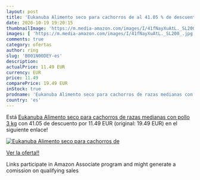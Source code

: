 ```yaml
---
layout: post
title: 'Eukanuba Alimento seco para cachorros de al 41.05 % de descuento'
date: 2020-10-19 19:20:15
thumbnailImage: 'https://m.media-amazon.com/images/I/41fNayXuAtL._SL200_.jpg'
images: [ 'https://m.media-amazon.com/images/I/41fNayXuAtL._SL200_.jpg' ]
comments: true
category: ofertas
author: ring
slug: 'B001N00DEY-es'
description:
actualPrice: 11.49 EUR
currency: EUR
price: 11.49
comparePrice: 19.49 EUR
inStock: true
prodname: 'Eukanuba Alimento seco para cachorros de razas medianas con pollo 3 kg'
country: 'es'
---
```


Está [Eukanuba Alimento seco para cachorros de razas medianas con pollo 3 kg](https://www.amazon.es/dp/B001N00DEY/?tag=tolees-21) con 41.05 de descuento por 11.49 EUR (original: 19.49 EUR) en el siguiente enlace!

[![Eukanuba Alimento seco para cachorros de](https://m.media-amazon.com/images/I/41fNayXuAtL._SL200_.jpg)](https://www.amazon.es/dp/B001N00DEY/?tag=tolees-21)

[Ver la oferta!!](https://www.amazon.es/dp/B001N00DEY/?tag=tolees-21)

Links participate in Amazon Associate program and might generate a comission on qualifying sales


